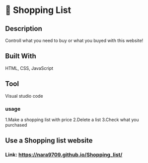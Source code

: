 <h1>🛒 Shopping List</h1>

## Description <br>
Controll what you need to buy or what you buyed with this website!

## Built With 
HTML, CSS, JavaScript <br>

## Tool
Visual studio code

### usage
1.Make a shopping list with price
2.Delete a list
3.Check what you purchased

## Use a Shopping list website
### Link: https://nara9709.github.io/Shopping_list/
